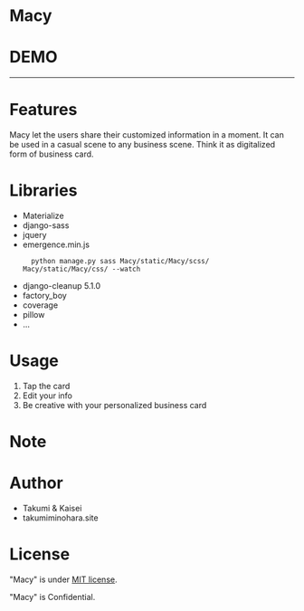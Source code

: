 # Macy

# DEMO
---


# Features

Macy let the users share their customized information in a moment. 
It can be used in a casual scene to any business scene. Think it as digitalized form of business card.

# Libraries

* Materialize
* django-sass
* jquery
* emergence.min.js
  ```
    python manage.py sass Macy/static/Macy/scss/ Macy/static/Macy/css/ --watch 
  ```
* django-cleanup 5.1.0
* factory_boy
* coverage
* pillow
* ...

# Usage
1. Tap the card
2. Edit your info
3. Be creative with your personalized business card

# Note


# Author

* Takumi & Kaisei
* takumiminohara.site

# License

"Macy" is under [MIT license](https://en.wikipedia.org/wiki/MIT_License).

"Macy" is Confidential.
